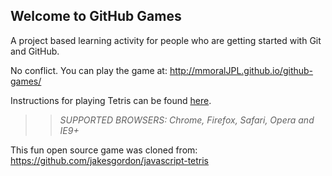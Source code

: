 ## Welcome to GitHub Games

A project based learning activity for people who are getting started with Git and GitHub.

No conflict. You can play the game at: http://mmoralJPL.github.io/github-games/

Instructions for playing Tetris can be found [here](http://www.wikihow.com/Play-Tetris).

>> _*SUPPORTED BROWSERS*: Chrome, Firefox, Safari, Opera and IE9+_

This fun open source game was cloned from: https://github.com/jakesgordon/javascript-tetris
